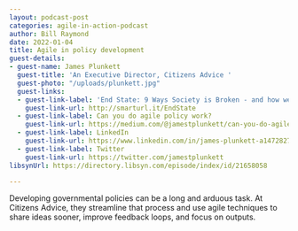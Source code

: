 ```yaml
---
layout: podcast-post
categories: agile-in-action-podcast
author: Bill Raymond
date: 2022-01-04
title: Agile in policy development
guest-details:
- guest-name: James Plunkett
  guest-title: 'An Executive Director, Citizens Advice '
  guest-photo: "/uploads/plunkett.jpg"
  guest-links:
  - guest-link-label: 'End State: 9 Ways Society is Broken - and how we can fix it'
    guest-link-url: http://smarturl.it/EndState
  - guest-link-label: Can you do agile policy work?
    guest-link-url: https://medium.com/@jamestplunkett/can-you-do-agile-policy-work-319b6445d5e8
  - guest-link-label: LinkedIn
    guest-link-url: https://www.linkedin.com/in/james-plunkett-a1472827/
  - guest-link-label: Twitter
    guest-link-url: https://twitter.com/jamestplunkett
libsynUrl: https://directory.libsyn.com/episode/index/id/21658058

---
```

Developing governmental policies can be a long and arduous task. At Citizens Advice, they streamline that process and use agile techniques to share ideas sooner, improve feedback loops, and focus on outputs.